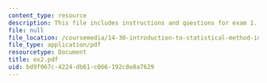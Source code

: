 ```yaml
---
content_type: resource
description: This file includes instructions and questions for exam 1.
file: null
file_location: /coursemedia/14-30-introduction-to-statistical-method-in-economics-spring-2006/bd9f067c4224db61c066192c8e8a7629_ex2.pdf
file_type: application/pdf
resourcetype: Document
title: ex2.pdf
uid: bd9f067c-4224-db61-c066-192c8e8a7629
---
```

